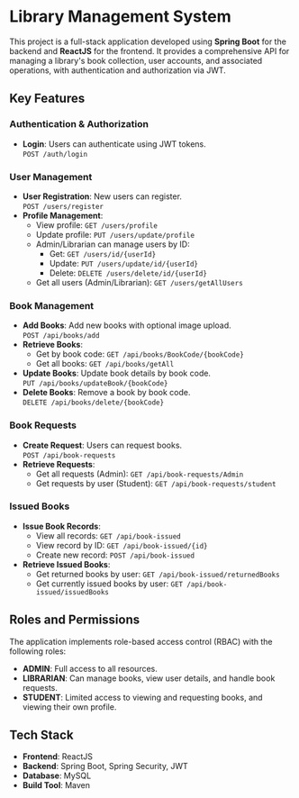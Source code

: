 # Library Management System

This project is a full-stack application developed using **Spring Boot** for the backend and **ReactJS** for the frontend. It provides a comprehensive API for managing a library's book collection, user accounts, and associated operations, with authentication and authorization via JWT.

## Key Features

### Authentication & Authorization
- **Login**: Users can authenticate using JWT tokens.  
  `POST /auth/login`

### User Management
- **User Registration**: New users can register.  
  `POST /users/register`
- **Profile Management**:  
  - View profile: `GET /users/profile`  
  - Update profile: `PUT /users/update/profile`  
  - Admin/Librarian can manage users by ID:  
    - Get: `GET /users/id/{userId}`  
    - Update: `PUT /users/update/id/{userId}`  
    - Delete: `DELETE /users/delete/id/{userId}`  
  - Get all users (Admin/Librarian): `GET /users/getAllUsers`

### Book Management
- **Add Books**: Add new books with optional image upload.  
  `POST /api/books/add`  
- **Retrieve Books**:  
  - Get by book code: `GET /api/books/BookCode/{bookCode}`  
  - Get all books: `GET /api/books/getAll`  
- **Update Books**: Update book details by book code.  
  `PUT /api/books/updateBook/{bookCode}`  
- **Delete Books**: Remove a book by book code.  
  `DELETE /api/books/delete/{bookCode}`  

### Book Requests
- **Create Request**: Users can request books.  
  `POST /api/book-requests`
- **Retrieve Requests**:  
  - Get all requests (Admin): `GET /api/book-requests/Admin`  
  - Get requests by user (Student): `GET /api/book-requests/student`  

### Issued Books
- **Issue Book Records**:  
  - View all records: `GET /api/book-issued`  
  - View record by ID: `GET /api/book-issued/{id}`  
  - Create new record: `POST /api/book-issued`  
- **Retrieve Issued Books**:  
  - Get returned books by user: `GET /api/book-issued/returnedBooks`  
  - Get currently issued books by user: `GET /api/book-issued/issuedBooks`  

## Roles and Permissions
The application implements role-based access control (RBAC) with the following roles:
- **ADMIN**: Full access to all resources.
- **LIBRARIAN**: Can manage books, view user details, and handle book requests.
- **STUDENT**: Limited access to viewing and requesting books, and viewing their own profile.

## Tech Stack
- **Frontend**: ReactJS
- **Backend**: Spring Boot, Spring Security, JWT
- **Database**: MySQL
- **Build Tool**: Maven


